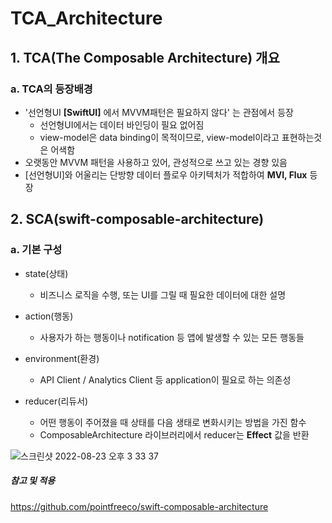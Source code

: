 # TCA_Architecture

## 1. TCA(The Composable Architecture) 개요
### a.  TCA의 등장배경
* '선언형UI **[SwiftUI]** 에서 MVVM패턴은 필요하지 않다' 는 관점에서 등장
  * 선언형UI에서는 데이터 바인딩이 필요 없어짐
  * view-model은 data binding이 목적이므로, view-model이라고 표현하는것은 어색함
* 오랫동안 MVVM 패턴을 사용하고 있어, 관성적으로 쓰고 있는 경향 있음
* [선언형UI]와 어울리는 단방향 데이터 플로우 아키텍처가 적합하여 **MVI, Flux** 등장

  
## 2. SCA(swift-composable-architecture)

### a. 기본 구성
* state(상태)
  * 비즈니스 로직을 수행, 또는 UI를 그릴 때 필요한 데이터에 대한 설명
  
* action(행동)
  * 사용자가 하는 행동이나 notification 등 앱에 발생할 수 있는 모든 행동들

* environment(환경)
  * API Client / Analytics Client 등 application이 필요로 하는 의존성

* reducer(리듀서)
  * 어떤 행동이 주어졌을 때 상태를 다음 생태로 변화시키는 방법을 가진 함수
  * ComposableArchitecture 라이브러리에서 reducer는 **Effect** 값을 반환
  

![스크린샷 2022-08-23 오후 3 33 37](https://user-images.githubusercontent.com/47517621/186087272-9c84d740-9fdf-4c9e-8abc-5a2595df5188.png)

##### 참고 및 적용 
https://github.com/pointfreeco/swift-composable-architecture
